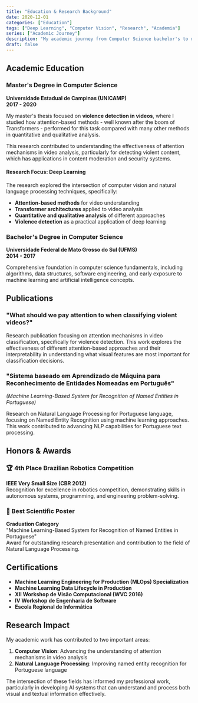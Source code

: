```yaml
---
title: "Education & Research Background"
date: 2020-12-01
categories: ["Education"]
tags: ["Deep Learning", "Computer Vision", "Research", "Academia"]
series: ["Academic Journey"]
description: "My academic journey from Computer Science bachelor's to master's degree focused on Deep Learning and violence detection in videos."
draft: false
---
```


## Academic Education

### Master's Degree in Computer Science
**Universidade Estadual de Campinas (UNICAMP)**  
**2017 - 2020**

My master's thesis focused on **violence detection in videos**, where I studied how attention-based methods - well known after the boom of Transformers - performed for this task compared with many other methods in quantitative and qualitative analysis.

This research contributed to understanding the effectiveness of attention mechanisms in video analysis, particularly for detecting violent content, which has applications in content moderation and security systems.

#### Research Focus: Deep Learning
The research explored the intersection of computer vision and natural language processing techniques, specifically:

* **Attention-based methods** for video understanding
* **Transformer architectures** applied to video analysis
* **Quantitative and qualitative analysis** of different approaches
* **Violence detection** as a practical application of deep learning

### Bachelor's Degree in Computer Science
**Universidade Federal de Mato Grosso do Sul (UFMS)**  
**2014 - 2017**

Comprehensive foundation in computer science fundamentals, including algorithms, data structures, software engineering, and early exposure to machine learning and artificial intelligence concepts.

## Publications

### "What should we pay attention to when classifying violent videos?"
Research publication focusing on attention mechanisms in video classification, specifically for violence detection. This work explores the effectiveness of different attention-based approaches and their interpretability in understanding what visual features are most important for classification decisions.

### "Sistema baseado em Aprendizado de Máquina para Reconhecimento de Entidades Nomeadas em Português"
*(Machine Learning-Based System for Recognition of Named Entities in Portuguese)*

Research on Natural Language Processing for Portuguese language, focusing on Named Entity Recognition using machine learning approaches. This work contributed to advancing NLP capabilities for Portuguese text processing.

## Honors & Awards

### 🏆 4th Place Brazilian Robotics Competition
**IEEE Very Small Size (CBR 2012)**  
Recognition for excellence in robotics competition, demonstrating skills in autonomous systems, programming, and engineering problem-solving.

### 🏅 Best Scientific Poster
**Graduation Category**  
"Machine Learning-Based System for Recognition of Named Entities in Portuguese"  
Award for outstanding research presentation and contribution to the field of Natural Language Processing.

## Certifications

* **Machine Learning Engineering for Production (MLOps) Specialization**
* **Machine Learning Data Lifecycle in Production**
* **XII Workshop de Visão Computacional (WVC 2016)**
* **IV Workshop de Engenharia de Software**
* **Escola Regional de Informática**

## Research Impact

My academic work has contributed to two important areas:

1. **Computer Vision**: Advancing the understanding of attention mechanisms in video analysis
2. **Natural Language Processing**: Improving named entity recognition for Portuguese language

The intersection of these fields has informed my professional work, particularly in developing AI systems that can understand and process both visual and textual information effectively.
